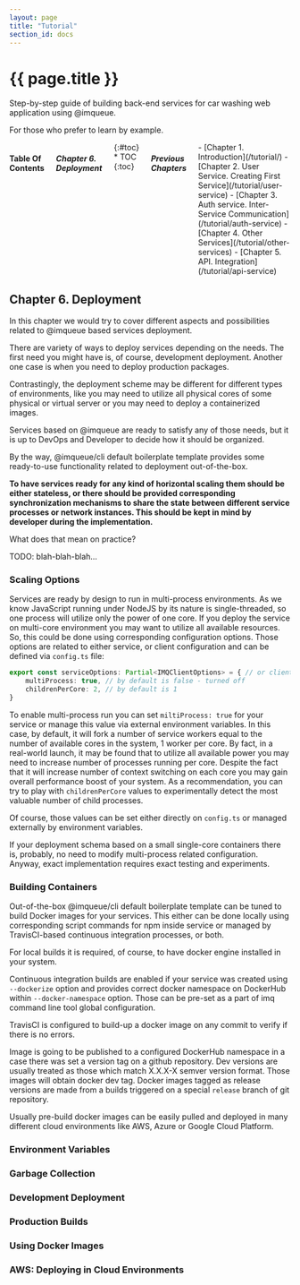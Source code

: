 ```yaml
---
layout: page
title: "Tutorial"
section_id: docs
---
```


<div class="content">
    <div class="special-title centered-text">
        <i class="icon-book goldenrod-text"></i>
        <h1>{{ page.title }}</h1>
        <p>
            Step-by-step guide of building back-end services for car washing
            web application using @imqueue.
        </p>
        <p>
         For those who prefer to learn by example.
        </p>
        <p class="shortline"></p>
        <div class="spacing"></div>
    </div>
</div>
<div class="large-3 columns right panel radius toc" markdown="1">
<h4>Table Of Contents</h4>
<h5>Chapter 6. Deployment</h5>
{:#toc}
* TOC
{:toc}

<h5>Previous Chapters</h5>
<div markdown="1">
 - [Chapter 1. Introduction](/tutorial/)
 - [Chapter 2. User Service. Creating First Service](/tutorial/user-service)
 - [Chapter 3. Auth service. Inter-Service Communication](/tutorial/auth-service)
 - [Chapter 4. Other Services](/tutorial/other-services)
 - [Chapter 5. API. Integration](/tutorial/api-service)
</div>
</div>

<h2>Chapter 6. Deployment</h2>

In this chapter we would try to cover different aspects and
possibilities related to @imqueue based services deployment.

There are variety of ways to deploy services depending on the needs.
The first need you might have is, of course, development deployment.
Another one case is when you need to deploy production packages.

Contrastingly, the deployment scheme may be different for different types
of environments, like you may need to utilize all physical cores of
some physical or virtual server or you may need to deploy a containerized
images.

Services based on @imqueue are ready to satisfy any of those needs, but
it is up to DevOps and Developer to decide how it should be organized.

By the way, @imqueue/cli default boilerplate template provides some
ready-to-use functionality related to deployment out-of-the-box.

**To have services ready for any kind of horizontal scaling them should be
either stateless, or there should be provided corresponding
synchronization mechanisms to share the state between different service
processes or network instances. This should be kept in mind by developer
during the implementation.**

What does that mean on practice?

TODO: blah-blah-blah...

### Scaling Options

Services are ready by design to run in multi-process environments. As we
know JavaScript running under NodeJS by its nature is single-threaded,
so one process will utilize only the power of one core. If you deploy
the service on multi-core environment you may want to utilize all
available resources. So, this could be done using corresponding
configuration options. Those options are related to either service, or
client configuration and can be defined via `config.ts` file:

~~~typescript
export const serviceOptions: Partial<IMQClientOptions> = { // or client options as well
    multiProcess: true, // by default is false - turned off
    childrenPerCore: 2, // by default is 1
}
~~~

To enable multi-process run you can set `miltiProcess: true` for your
service or manage this value via external environment variables.
In this case, by default, it will fork a number of service workers
equal to the number of available cores in the system, 1 worker per core.
By fact, in a real-world launch, it may be found that to utilize all
available power you may need to increase number of processes running per
core. Despite the fact that it will increase number of context switching
on each core you may gain overall performance boost of your system. As a
recommendation, you can try to play with `childrenPerCore` values to
experimentally detect the most valuable number of child processes.

Of course, those values can be set either directly on `config.ts` or
managed externally by environment variables.

If your deployment schema based on a small single-core containers there
is, probably, no need to modify multi-process related configuration.
Anyway, exact implementation requires exact testing and experiments.

### Building Containers

Out-of-the-box @imqueue/cli default boilerplate template can be tuned to
build Docker images for your services. This either can be done locally
using corresponding script commands for npm inside service or managed by
TravisCI-based continuous integration processes, or both.

For local builds it is required, of course, to have docker engine
installed in your system.

Continuous integration builds are enabled if your service was created
using `--dockerize` option and provides correct docker namespace on
DockerHub within `--docker-namespace` option. Those can be pre-set as
a part of imq command line tool global configuration.

TravisCI is configured to build-up a docker image on any commit to
verify if there is no errors.

Image is going to be published to a configured DockerHub namespace in a
case there was set a version tag on a github repository. Dev versions
are usually treated as those which match X.X.X-X semver version format.
Those images will obtain docker dev tag. Docker images tagged as release
versions are made from a builds triggered on a special `release` branch
of git repository.

Usually pre-build docker images can be easily pulled and deployed in
many different cloud environments like AWS, Azure or Google Cloud
Platform.



### Environment Variables

### Garbage Collection

### Development Deployment

### Production Builds

### Using Docker Images

### AWS: Deploying in Cloud Environments
